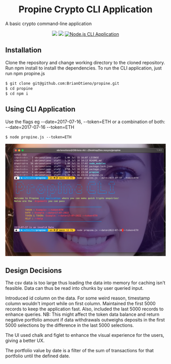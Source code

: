<p align="center">
  <h1 align="center">Propine Crypto CLI Application</h1>
A basic crypto command-line application
</p>

<!-- Shields -->
<p align="center">
<a rel="license" href="http://creativecommons.org/licenses/by/"><img src="https://badgen.net/badge/License/ MIT/green"/></a>
<img src="https://badgen.net/badge/Last%20Update/Jul%202022/green" /> 
<a href="https://github.com/BrianOtieno/propine" target="_blank">
  <img src="https://badgen.net/badge/Propine/CLI Application/purple"  alt="Node.js CLI Application"/>
</a> 
</p>

<p>
  <h2>Installation</h2>

Clone the repository and change working directory to the cloned repository. Run npm install to install the dependencies. To run the CLI application, just run npm propine.js
```
$ git clone git@github.com:BrianOtieno/propine.git
$ cd propine
$ cd npm i 
```
</p> 



<p>
  <h2>Using CLI Application</h2>

Use the flags eg --date=2017-07-16, --token=ETH or a combination of both: --date=2017-07-16 --token=ETH
```
$ node propine.js --token=ETH
```
![Propine CLI](/propine/images/propine.png) 
</p> 

 
<p>
  <h2>Design Decisions</h2>
The csv data is too large thus loading the data into memory for caching isn't feasible. Data can thus be read into chunks by user queried input.

Introduced id column on the data. For some weird reason, timestamp column wouldn't import while on first column. Maintained the first 5000 records to keep the application fast. Also, included the last 5000 records to enhance queries. NB: This might affect the token data balance and return negative portfolio amount if data withdrawals outweighs deposits in the first 5000 selections by the difference in the last 5000 selections.

The UI used chalk and figlet to enhance the visual experience for the users, giving a better UX.

The portfolio value by date is a filter of the sum of transactions for that portfolio until the defined date.
</p>